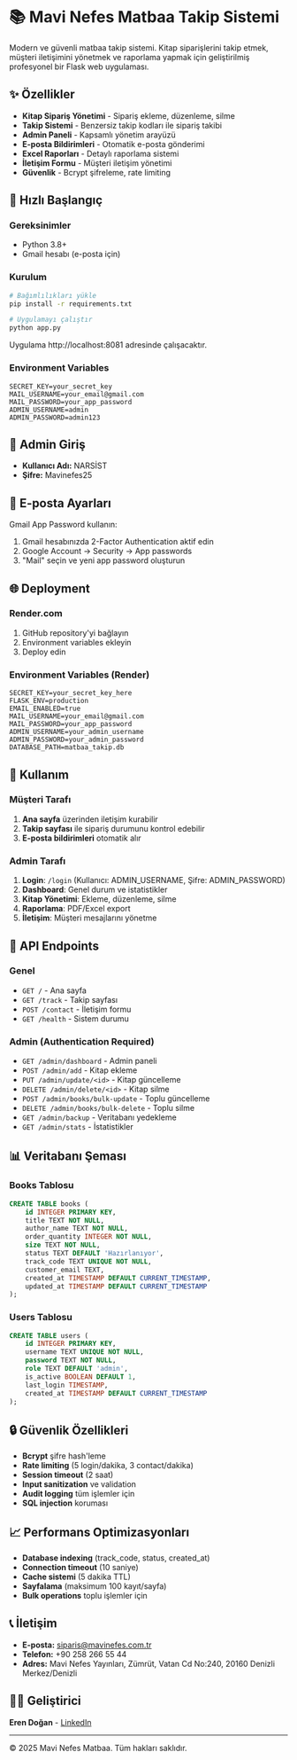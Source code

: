 # 📚 Mavi Nefes Matbaa Takip Sistemi

Modern ve güvenli matbaa takip sistemi. Kitap siparişlerini takip etmek, müşteri iletişimini yönetmek ve raporlama yapmak için geliştirilmiş profesyonel bir Flask web uygulaması.

## ✨ Özellikler

- **Kitap Sipariş Yönetimi** - Sipariş ekleme, düzenleme, silme
- **Takip Sistemi** - Benzersiz takip kodları ile sipariş takibi
- **Admin Paneli** - Kapsamlı yönetim arayüzü
- **E-posta Bildirimleri** - Otomatik e-posta gönderimi
- **Excel Raporları** - Detaylı raporlama sistemi
- **İletişim Formu** - Müşteri iletişim yönetimi
- **Güvenlik** - Bcrypt şifreleme, rate limiting

## 🚀 Hızlı Başlangıç

### Gereksinimler
- Python 3.8+
- Gmail hesabı (e-posta için)

### Kurulum
```bash
# Bağımlılıkları yükle
pip install -r requirements.txt

# Uygulamayı çalıştır
python app.py
```

Uygulama http://localhost:8081 adresinde çalışacaktır.

### Environment Variables
```env
SECRET_KEY=your_secret_key
MAIL_USERNAME=your_email@gmail.com
MAIL_PASSWORD=your_app_password
ADMIN_USERNAME=admin
ADMIN_PASSWORD=admin123
```

## 🔑 Admin Giriş

- **Kullanıcı Adı:** NARSİST
- **Şifre:** Mavinefes25

## 📧 E-posta Ayarları

Gmail App Password kullanın:
1. Gmail hesabınızda 2-Factor Authentication aktif edin
2. Google Account → Security → App passwords
3. "Mail" seçin ve yeni app password oluşturun

## 🌐 Deployment

### Render.com
1. GitHub repository'yi bağlayın
2. Environment variables ekleyin
3. Deploy edin

### Environment Variables (Render)
```
SECRET_KEY=your_secret_key_here
FLASK_ENV=production
EMAIL_ENABLED=true
MAIL_USERNAME=your_email@gmail.com
MAIL_PASSWORD=your_app_password
ADMIN_USERNAME=your_admin_username
ADMIN_PASSWORD=your_admin_password
DATABASE_PATH=matbaa_takip.db
```

## 📱 Kullanım

### Müşteri Tarafı
1. **Ana sayfa** üzerinden iletişim kurabilir
2. **Takip sayfası** ile sipariş durumunu kontrol edebilir
3. **E-posta bildirimleri** otomatik alır

### Admin Tarafı
1. **Login**: `/login` (Kullanıcı: ADMIN_USERNAME, Şifre: ADMIN_PASSWORD)
2. **Dashboard**: Genel durum ve istatistikler
3. **Kitap Yönetimi**: Ekleme, düzenleme, silme
4. **Raporlama**: PDF/Excel export
5. **İletişim**: Müşteri mesajlarını yönetme

## 🔧 API Endpoints

### Genel
- `GET /` - Ana sayfa
- `GET /track` - Takip sayfası
- `POST /contact` - İletişim formu
- `GET /health` - Sistem durumu

### Admin (Authentication Required)
- `GET /admin/dashboard` - Admin paneli
- `POST /admin/add` - Kitap ekleme
- `PUT /admin/update/<id>` - Kitap güncelleme
- `DELETE /admin/delete/<id>` - Kitap silme
- `POST /admin/books/bulk-update` - Toplu güncelleme
- `DELETE /admin/books/bulk-delete` - Toplu silme
- `GET /admin/backup` - Veritabanı yedekleme
- `GET /admin/stats` - İstatistikler

## 📊 Veritabanı Şeması

### Books Tablosu
```sql
CREATE TABLE books (
    id INTEGER PRIMARY KEY,
    title TEXT NOT NULL,
    author_name TEXT NOT NULL,
    order_quantity INTEGER NOT NULL,
    size TEXT NOT NULL,
    status TEXT DEFAULT 'Hazırlanıyor',
    track_code TEXT UNIQUE NOT NULL,
    customer_email TEXT,
    created_at TIMESTAMP DEFAULT CURRENT_TIMESTAMP,
    updated_at TIMESTAMP DEFAULT CURRENT_TIMESTAMP
);
```

### Users Tablosu
```sql
CREATE TABLE users (
    id INTEGER PRIMARY KEY,
    username TEXT UNIQUE NOT NULL,
    password TEXT NOT NULL,
    role TEXT DEFAULT 'admin',
    is_active BOOLEAN DEFAULT 1,
    last_login TIMESTAMP,
    created_at TIMESTAMP DEFAULT CURRENT_TIMESTAMP
);
```

## 🔒 Güvenlik Özellikleri

- **Bcrypt** şifre hash'leme
- **Rate limiting** (5 login/dakika, 3 contact/dakika)
- **Session timeout** (2 saat)
- **Input sanitization** ve validation
- **Audit logging** tüm işlemler için
- **SQL injection** koruması

## 📈 Performans Optimizasyonları

- **Database indexing** (track_code, status, created_at)
- **Connection timeout** (10 saniye)
- **Cache sistemi** (5 dakika TTL)
- **Sayfalama** (maksimum 100 kayıt/sayfa)
- **Bulk operations** toplu işlemler için

## 📞 İletişim

- **E-posta:** siparis@mavinefes.com.tr
- **Telefon:** +90 258 266 55 44
- **Adres:** Mavi Nefes Yayınları, Zümrüt, Vatan Cd No:240, 20160 Denizli Merkez/Denizli

## 👨‍💻 Geliştirici

**Eren Doğan** - [LinkedIn](https://www.linkedin.com/in/erendogan20/)

---

© 2025 Mavi Nefes Matbaa. Tüm hakları saklıdır.
